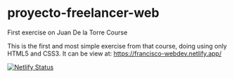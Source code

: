 # proyecto-freelancer-web
First exercise on Juan De la Torre Course

This is the first and most simple exercise from that course, doing using only HTML5 and CSS3.
It can be view at: https://francisco-webdev.netlify.app/



[![Netlify Status](https://api.netlify.com/api/v1/badges/407d9a3a-1c11-4c25-99aa-91577affa3e7/deploy-status)](https://app.netlify.com/sites/francisco-webdev/deploys)
